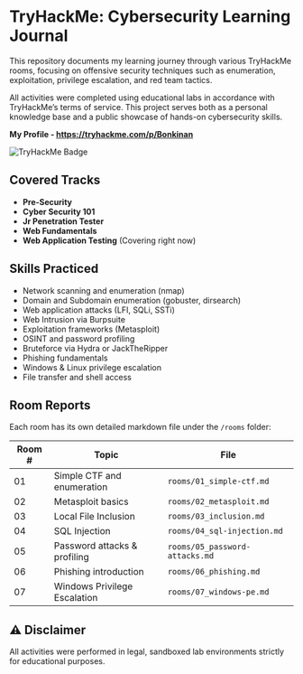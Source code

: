 # TryHackMe: Cybersecurity Learning Journal

This repository documents my learning journey through various TryHackMe rooms, focusing on offensive security techniques such as enumeration, exploitation, privilege escalation, and red team tactics.

All activities were completed using educational labs in accordance with TryHackMe’s terms of service. This project serves both as a personal knowledge base and a public showcase of hands-on cybersecurity skills.

**My Profile - https://tryhackme.com/p/Bonkinan**

![TryHackMe Badge](https://tryhackme-badges.s3.amazonaws.com/Bonkinan.png?v=4)

## Covered Tracks

- **Pre-Security**
- **Cyber Security 101**
- **Jr Penetration Tester**
- **Web Fundamentals**
- **Web Application Testing** (Covering right now)

## Skills Practiced

- Network scanning and enumeration (nmap)
- Domain and Subdomain enumeration (gobuster, dirsearch)
- Web application attacks (LFI, SQLi, SSTi)
- Web Intrusion via Burpsuite
- Exploitation frameworks (Metasploit)
- OSINT and password profiling
- Bruteforce via Hydra or JackTheRipper
- Phishing fundamentals
- Windows & Linux privilege escalation
- File transfer and shell access

## Room Reports

Each room has its own detailed markdown file under the `/rooms` folder:

| Room # | Topic                        | File                           |
| ------ | ---------------------------- | ------------------------------ |
| 01     | Simple CTF and enumeration   | `rooms/01_simple-ctf.md`       |
| 02     | Metasploit basics            | `rooms/02_metasploit.md`       |
| 03     | Local File Inclusion         | `rooms/03_inclusion.md`        |
| 04     | SQL Injection                | `rooms/04_sql-injection.md`    |
| 05     | Password attacks & profiling | `rooms/05_password-attacks.md` |
| 06     | Phishing introduction        | `rooms/06_phishing.md`         |
| 07     | Windows Privilege Escalation | `rooms/07_windows-pe.md`       |

## ⚠️ Disclaimer

All activities were performed in legal, sandboxed lab environments strictly for educational purposes.
